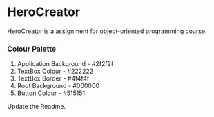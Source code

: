 # HeroCreator
HeroCreator is a assignment for object-oriented programming course.

### Colour Palette
1. Application Background - #2f2f2f
2. TextBox Colour - #222222
3. TextBox Border - #4f4f4f
4. Root Background - #000000
5. Button Colour - #515151

Update the Readme.

